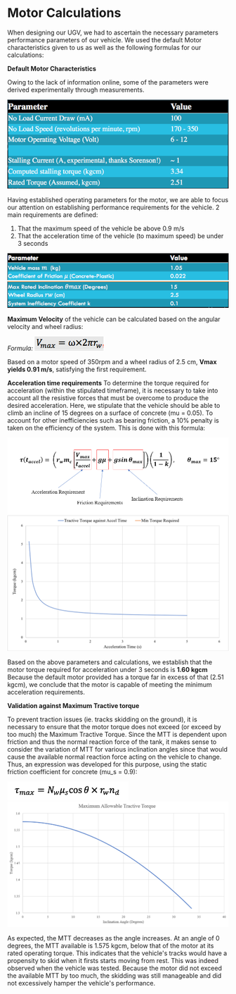 # Motor Calculations

When designing our UGV, we had to ascertain the necessary parameters performance parameters of our vehicle. We used the default Motor characteristics given to us as well as the following formulas for our calculations:

**Default Motor Characteristics**

Owing to the lack of information online, some of the parameters were derived experimentally through measurements.

![Motor characteristics_1](https://github.com/Tristan-Technologies/EASem2Help/blob/master/Mechanical_Components/Pictures/Default%20motor%20parameters.png)

Having established operating parameters for the motor, we are able to focus our attention on establishing performance requirements for the vehicle. 2 main requirements are defined:

1) That the maximum speed of the vehicle be above 0.9 m/s
2) That the acceleration time of the vehicle (to maximum speed) be under 3 seconds

![Motor characteristics_2](https://github.com/Tristan-Technologies/EASem2Help/blob/master/Mechanical_Components/Pictures/Motor%20parameters_2.png)
![Motor characteristics_3](https://github.com/Tristan-Technologies/EASem2Help/blob/master/Mechanical_Components/Pictures/Motor%20parameters_3.png)

**Maximum Velocity** of the vehicle can be calculated based on the angular velocity and wheel radius:

_Formula:_ ![Vmax](https://github.com/Tristan-Technologies/EASem2Help/blob/master/Mechanical_Components/Pictures/Vmax.png)

Based on a motor speed of 350rpm and a wheel radius of 2.5 cm, **Vmax yields 0.91 m/s**, satisfying the first requirement.


**Acceleration time requirements** To determine the torque required for acceleration (within the stipulated timeframe), it is necessary to take into account all the resistive forces that must be overcome to produce the desired acceleration. Here, we stipulate that the vehicle should be able to climb an incline of 15 degrees on a surface of concrete (mu = 0.05). To account for other inefficiencies such as bearing friction, a 10% penalty is taken on the efficiency of the system. This is done with this formula:

![Torque Formula](https://github.com/Tristan-Technologies/EASem2Help/blob/master/Mechanical_Components/Pictures/Torque-Formula.PNG)
![Torque Curve](https://github.com/Tristan-Technologies/EASem2Help/blob/master/Mechanical_Components/Pictures/torque-accel-graph.png)

Based on the above parameters and calculations, we establish that the motor torque required for acceleration under 3 seconds is **1.60 kgcm** Because the default motor provided has a torque far in excess of that (2.51 kgcm), we conclude that the motor is capable of meeting the minimum acceleration requirements.


**Validation against Maximum Tractive torque**

To prevent traction issues (ie. tracks skidding on the ground), it is necessary to ensure that the motor torque does not exceed (or exceed by too much) the Maximum Tractive Torque. Since the MTT is dependent upon friction and thus the normal reaction force of the tank, it makes sense to consider the variation of MTT for various inclination angles since that would cause the available normal reaction force acting on the vehicle to change. Thus, an expression was developed for this purpose, using the static friction coefficient for concrete (mu_s = 0.9):

![Max Tractive Torque](https://github.com/Tristan-Technologies/EASem2Help/blob/master/Mechanical_Components/Pictures/max.torque.png)
![Max Tractive Torque Curve](https://github.com/Tristan-Technologies/EASem2Help/blob/master/Mechanical_Components/Pictures/Max%20Tractive%20torque%20graph.png)

As expected, the MTT decreases as the angle increases. At an angle of 0 degrees, the MTT available is 1.575 kgcm, below that of the motor at its rated operating torque. This indicates that the vehicle's tracks would have a propensity to skid when it firsts starts moving from rest. This was indeed observed when the vehicle was tested. Because the motor did not exceed the available MTT by too much, the skidding was still manageable and did not excessively hamper the vehicle's performance.

